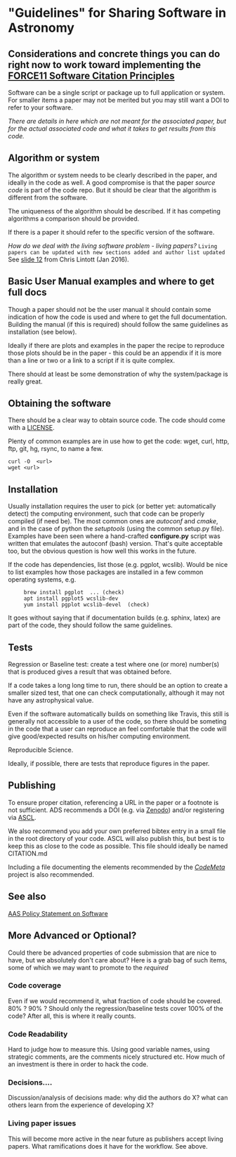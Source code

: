 # "Guidelines" for Sharing Software in Astronomy 
## Considerations and concrete things you can do right now to work toward implementing the [FORCE11 Software Citation Principles](https://doi.org/10.7717/peerj-cs.86)


Software can be a single script or package up to full application or
system.  For smaller items a paper may not be merited but you may
still want a DOI to refer to your software.

*There are details in here which are not meant for the associated paper, but
for the actual associated code and what it takes to get results from this code.*


##  Algorithm or system

The algorithm or system needs to be clearly described in the paper, and ideally
in the code as well. A good compromise is that the paper *source code*
is part of the code repo. But it should be clear that the algorithm is different
from the software.

The uniqueness of the algorithm should be described. 
If it has competing algorithms a comparison should be provided.

If there is a paper it should refer to the specific version of the software.
 
*How do we deal with the living software problem - living papers?*
`Living papers can be updated with new sections added and author list updated`
See [slide 12](https://www.slideshare.net/chrislintott/software-publishing-in-aas-journals) from Chris Lintott (Jan 2016).

## Basic User Manual examples and where to get full docs

Though a paper should not be the user manual it should contain some indication of how the code is used
and where to get the full documentation.  Building the manual (if this is required) should follow the same
guidelines as installation (see below).

Ideally if there are plots and examples in the paper the recipe to reproduce those plots should be in the paper - 
this could be an appendix if it is more than a line or two or a link to a script if it is quite complex. 

There should at least be some demonstration of why the system/package is really great. 


## Obtaining the software

There should be a clear way to obtain source code. 
The code should come with a [LICENSE](https://help.github.com/articles/licensing-a-repository/). 

Plenty of common examples are in use how to get the code:
wget, curl, http, ftp, git, hg, rsync, to name a few.

    curl -O  <url>
    wget <url>


## Installation

Usually installation requires the user to pick (or better yet:
automatically detect) the computing environment, such that code can be
properly compiled (if need be). The most common ones are *autoconf*
and *cmake*, and in the case of python the *setuptools* (using the
common setup.py file). Examples have been seen where a hand-crafted
**configure.py** script was written that emulates the autoconf (bash)
version. That's quite acceptable too, but the obvious question is how well
this works in the future.

If the code has dependencies, list those (e.g. pgplot, wcslib). Would
be nice to list examples how those packages are installed in a few
common operating systems, e.g.

	     brew install pgplot  ... (check)
	     apt install pgplot5 wcslib-dev
	     yum install pgplot wcslib-devel  (check)

It goes without saying that if documentation builds (e.g. sphinx, latex)
are part of the code, they should follow the same guidelines.

## Tests

Regression or Baseline test: create a test where one (or more)
number(s) that is produced gives a result that was obtained before. 

If a code takes a long long time to run, there should be an option to
create a smaller sized test, that one can check computationally,
although it may not have any astrophysical value.

Even if the software automatically builds on something like Travis,
this still is generally not accessible to a user of the code, so there
should be someting in the code that a user can reproduce an feel
comfortable that the code will give good/expected results on his/her
computing environment.

Reproducible Science.

Ideally, if possible, there are tests that  reproduce figures in the paper.


## Publishing

To ensure proper citation, referencing a URL in the paper or a
footnote is not sufficient. ADS recommends a DOI (e.g. via [Zenodo](https://guides.github.com/activities/citable-code/))
and/or registering via [ASCL](http://ascl.net/).

We also recommend you add your own preferred bibtex entry in a small
file in the root directory of your code. ASCL will also publish this,
but best is to keep this as close to the code as possible. This file should ideally be named CITATION.md
  
Including a file documenting the elements recommended by the *[CodeMeta](https://github.com/codemeta/codemeta)* project is also recommended.

## See also 
[AAS Policy Statement on Software](http://journals.aas.org/policy/software.html)

## More Advanced or Optional?

Could there be advanced properties of code submission that are nice to
have, but we absolutely don't care about? Here is a grab bag of such
items, some of which we may want to promote to the *required*

### Code coverage

Even if we would recommend it, what fraction of code should be
covered. 80% ? 90% ? Should only the regression/baseline tests cover
100% of the code? After all, this is where it really counts.

### Code Readability

Hard to judge how to measure this. Using good variable names, using
strategic comments, are the comments nicely structured etc.  How
much of an investment is there in order to hack the code.


### Decisions....

Discussion/analysis of decisions made: why did the authors do X? what
can others learn from the experience of developing X?

### Living paper issues

This will become more active in the near future as publishers accept living
papers. What ramifications does it have for the workflow. See above.
